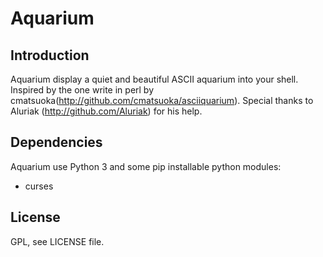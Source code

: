 # Aquarium

## Introduction
Aquarium display a quiet and beautiful ASCII aquarium into your shell.
Inspired by the one write in perl by cmatsuoka(http://github.com/cmatsuoka/asciiquarium).
Special thanks to Aluriak (http://github.com/Aluriak) for his help.

## Dependencies
Aquarium use Python 3 and some pip installable python modules:
- curses

## License
GPL, see LICENSE file.
